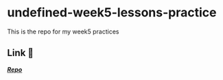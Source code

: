 # undefined-week5-lessons-practice
This is the repo for my week5 practices
## Link 🔗
**_[Repo](https://github.com/AliannaFormoso/undefined-week5-lessons-practice/tree/master)_**


